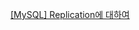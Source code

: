 [[MySQL] Replication에 대하여](https://velog.io/@strangehoon/MySQL-Replication%EC%97%90-%EB%8C%80%ED%95%98%EC%97%AC)